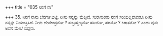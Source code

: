 +++
title = "035 ನಿನಗೆ ನಾ"

+++
35. ನಿನಗೆ ನಾನು ಬೆರಗಾಗಿಬಿಟ್ಟೆ. ನೀನು ನನ್ನನ್ನು ಮೆಚ್ಚಿದೆ. ಸುರಾಸುರರು ನನಗೆ ಸರಿಯಲ್ಲವಾದರೂ ನೀನು ನನ್ನನ್ನು ನಿಯಂತ್ರಿಸಿದೆ.  ನೀನು ದೇವೇಂದ್ರನೋ ? ಸುಬ್ರಹ್ಮಣ್ಯನೋ ಹರಿಯೋ, ಹರನೋ ? ಕಿರಾತನೋ ? ಎಂದು ಪುನಃ ಅವನ ಮೇಲೆ  ಬಿದ್ದನು.